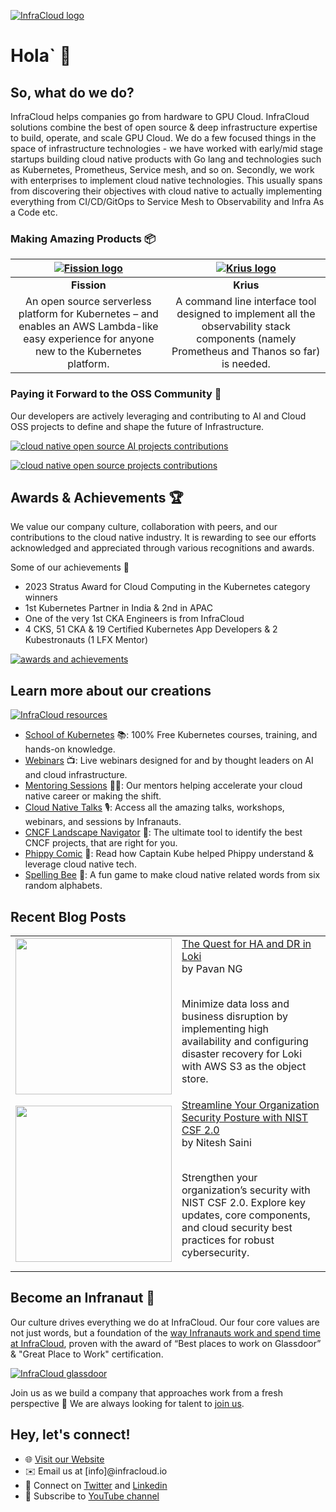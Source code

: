 [![InfraCloud logo](https://www.infracloud.io/assets/img/infracloud-org-github-repo/unleash-growth.png 'InfraCloud homepage')](https://www.infracloud.io/)

# Hola` 👋

## So, what do we do?

InfraCloud helps companies go from hardware to GPU Cloud. InfraCloud solutions combine the best of open source & deep infrastructure expertise to build, operate, and scale GPU Cloud. We do a few focused things in the space of infrastructure technologies - we have worked with early/mid stage startups building cloud native products with Go lang and technologies such as Kubernetes, Prometheus, Service mesh, and so on. Secondly, we work with enterprises to implement cloud native technologies. This usually spans from discovering their objectives with cloud native to actually implementing everything from CI/CD/GitOps to Service Mesh to Observability and Infra As a Code etc.

### Making Amazing Products 📦

|[![Fission logo](https://www.infracloud.io/assets/img/infracloud-org-github-repo/fission.png 'Fission')](https://www.infracloud.io/serverless-functions-kubernetes/)|[![Krius logo](https://www.infracloud.io/assets/img/infracloud-org-github-repo/krius.png 'Krius')](https://www.infracloud.io/)|
|:---:|:---:|
|**Fission**|**Krius**|
|An open source serverless platform for Kubernetes – and enables an AWS Lambda-like easy experience for anyone new to the Kubernetes platform.| A command line interface tool designed to implement all the observability stack components (namely Prometheus and Thanos so far) is needed.

### Paying it Forward to the OSS Community 🤖
Our developers are actively leveraging and contributing to AI and Cloud OSS projects to define and shape the future of Infrastructure.

[![cloud native open source AI projects contributions](https://www.infracloud.io/assets/img/infracloud-org-github-repo/ai-oss-icons.png 'AI OSS contributions')](https://www.infracloud.io/cloud-native-open-source-contributions/)

[![cloud native open source projects contributions](https://www.infracloud.io/assets/img/infracloud-org-github-repo/oss-contributions.png 'OSS contributions')](https://www.infracloud.io/cloud-native-open-source-contributions/)


## Awards & Achievements 🏆

We value our company culture, collaboration with peers, and our contributions to the cloud native industry. It is rewarding to see our efforts acknowledged and appreciated through various recognitions and awards.

Some of our achievements 💪

- 2023 Stratus Award for Cloud Computing in the Kubernetes category winners
- 1st Kubernetes Partner in India & 2nd in APAC
- One of the very 1st CKA Engineers is from InfraCloud
- 4 CKS, 51 CKA & 19 Certified Kubernetes App Developers & 2 Kubestronauts (1 LFX Mentor)
  
[![awards and achievements](https://www.infracloud.io/assets/img/infracloud-org-github-repo/awards-and-achievements.png 'awards & achievements')](https://www.infracloud.io/about-us/)


## Learn more about our creations

[![InfraCloud resources](https://www.infracloud.io/assets/img/infracloud-org-github-repo/infracloud-creations.png 'InfraCloud resources')](https://www.infracloud.io/)

- [School of Kubernetes](https://www.infracloud.io/kubernetes-school/) 📚: 100% Free Kubernetes courses, training, and hands-on knowledge.
- [Webinars](https://www.infracloud.io/webinars/) 📺: Live webinars designed for and by thought leaders on AI and cloud infrastructure.
- [Mentoring Sessions](https://www.infracloud.io/career-cloud-native/) 🧑‍🏫: Our mentors helping accelerate your cloud native career or making the shift.
- [Cloud Native Talks](https://www.infracloud.io/cloud-native-talks/) 🎙️: Access all the amazing talks, workshops, webinars, and sessions by Infranauts.
- [CNCF Landscape Navigator](https://www.infracloud.io/landscape-navigator/) 🧭: The ultimate tool to identify the best CNCF projects, that are right for you.
- [Phippy Comic](https://www.infracloud.io/phippy-cloud-native-transformation/) 📕: Read how Captain Kube helped Phippy understand & leverage cloud native tech.
- [Spelling Bee](https://www.infracloud.io/play/spelling-bee/) 🐝: A fun game to make cloud native related words from six random alphabets.


## Recent Blog Posts

<table>

<!-- BLOG-POST-LIST:START --><tr>
  <td>
    <a href="https://www.infracloud.io/blogs/high-availability-disaster-recovery-in-loki/">
      <img width="250px" src="https://www.infracloud.io/assets/img/Blog/quest-for-ha-dr-in-loki/quest-for-ha-and-dr-of-loki-1200x628.png">
    </a>
  </td>
  <td>
    <a href="https://www.infracloud.io/blogs/high-availability-disaster-recovery-in-loki/">The Quest for HA and DR in Loki</a> <br/>
    by Pavan NG
    <br/>
    <br/>
    <p> Minimize data loss and business disruption by implementing high availability and configuring disaster recovery for Loki with AWS S3 as the object store. </p>
  </td>
</tr>

<tr>
  <td>
    <a href="https://www.infracloud.io/blogs/streamline-organization-security-posture-with-nist-csf/">
      <img width="250px" src="https://www.infracloud.io/assets/img/Blog/streamline-organization-security-posture-with-nist-csf/nist-csf-2.0-1200x628.png">
    </a>
  </td>
  <td>
    <a href="https://www.infracloud.io/blogs/streamline-organization-security-posture-with-nist-csf/">Streamline Your Organization Security Posture with NIST CSF 2.0</a> <br/>
    by Nitesh Saini
    <br/>
    <br/>
    <p> Strengthen your organization’s security with NIST CSF 2.0. Explore key updates, core components, and cloud security best practices for robust cybersecurity. </p>
  </td>
</tr>

<!-- BLOG-POST-LIST:END -->

</table>

## Become an Infranaut 🌌

Our culture drives everything we do at InfraCloud. Our four core values are not just words, but a foundation of the [way Infranauts work and spend time at InfraCloud](https://www.infracloud.io/the-infracloud-way/), proven with the award of “Best places to work on Glassdoor” & "Great Place to Work" certification.

[![InfraCloud glassdoor](https://www.infracloud.io/assets/img/infracloud-org-github-repo/glassdoor-ratings.png 'InfraCloud glassdoor')](https://www.infracloud.io/careers/)


Join us as we build a company that approaches work from a fresh perspective 🌿 We are always looking for talent to [join us](https://www.infracloud.io/careers/).


## Hey, let's connect!

- 🌐 [Visit our Website](https://www.infracloud.io)
- ✉️ Email us at [info]@infracloud.io
- 📱 Connect on [Twitter](https://twitter.com/infracloudio) and [Linkedin](https://www.linkedin.com/company/infracloudio/)
- 🎥 Subscribe to [YouTube channel](https://www.youtube.com/@InfraCloud)
